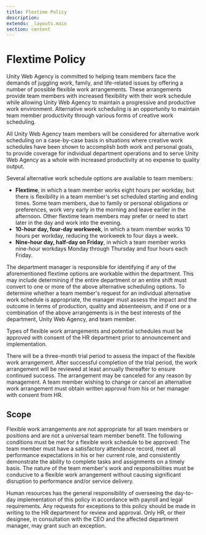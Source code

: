 ```yaml
---
title: Flextime Policy
description:
extends: _layouts.main
section: content
---
```


# Flextime Policy

Unity Web Agency is committed to helping team members face the demands of juggling work, family, and life-related issues by offering a number of possible flexible work arrangements. These arrangements provide team members with increased flexibility with their work schedule while allowing Unity Web Agency to maintain a progressive and productive work environment. Alternative work scheduling is an opportunity to maintain team member productivity through various forms of creative work scheduling.

All Unity Web Agency team members will be considered for alternative work scheduling on a case-by-case basis in situations where creative work schedules have been shown to accomplish both work and personal goals, to provide coverage for individual department operations and to serve Unity Web Agency as a whole with increased productivity at no expense to quality output.

Several alternative work schedule options are available to team members:

- __Flextime__, in which a team member works eight hours per workday, but there is flexibility in a team member's set scheduled starting and ending times. Some team members, due to family or personal obligations or preferences, work very early in the morning and leave earlier in the afternoon. Other flextime team members may prefer or need to start later in the day and work into the evening.
- __10-hour day, four-day workweek__, in which a team member works 10 hours per workday, reducing the workweek to four days a week.
- __Nine-hour day, half-day on Friday__, in which a team member works nine-hour workdays Monday through Thursday and four hours each Friday.

The department manager is responsible for identifying if any of the aforementioned flextime options are workable within the department. This may include determining if the entire department or an entire shift must convert to one or more of the above alternative scheduling options. To determine whether a team member's request for an individual alternative work schedule is appropriate, the manager must assess the impact and the outcome in terms of production, quality and absenteeism, and if one or a combination of the above arrangements is in the best interests of the department, Unity Web Agency, and team member.

Types of flexible work arrangements and potential schedules must be approved with consent of the HR department prior to announcement and implementation.

There will be a three-month trial period to assess the impact of the flexible work arrangement. After successful completion of the trial period, the work arrangement will be reviewed at least annually thereafter to ensure continued success. The arrangement may be canceled for any reason by management. A team member wishing to change or cancel an alternative work arrangement must obtain written approval from his or her manager with consent from HR.

## Scope

Flexible work arrangements are not appropriate for all team members or positions and are not a universal team member benefit. The following conditions must be met for a flexible work schedule to be approved: The team member must have a satisfactory attendance record, meet all performance expectations in his or her current role, and consistently demonstrate the ability to complete tasks and assignments on a timely basis. The nature of the team member's work and responsibilities must be conducive to a flexible work arrangement without causing significant disruption to performance and/or service delivery.

Human resources has the general responsibility of overseeing the day-to-day implementation of this policy in accordance with payroll and legal requirements. Any requests for exceptions to this policy should be made in writing to the HR department for review and approval. Only HR, or their designee, in consultation with the CEO and the affected department manager, may grant such an exception.
